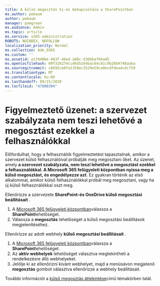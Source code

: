 ```yaml
---
title: A külső megosztás ki-és bekapcsolása a SharePointban
ms.author: pebaum
author: pebaum
manager: pamgreen
ms.audience: Admin
ms.topic: article
ms.service: o365-administration
ROBOTS: NOINDEX, NOFOLLOW
localization_priority: Normal
ms.collection: Adm_O365
ms.custom: ''
ms.assetid: e13940be-483f-46ed-a88c-d36bbaf04ad5
ms.openlocfilehash: 09f326274ccd6d5164bac64c81c9b2684748aaba
ms.sourcegitcommit: c6692ce0fa1358ec3529e59ca0ecdfdea4cdc759
ms.translationtype: MT
ms.contentlocale: hu-HU
ms.lasthandoff: 09/15/2020
ms.locfileid: "47800394"
---
```

# <a name="warning-message-your-organizations-policies-dont-allow-you-to-share-with-these-users"></a>Figyelmeztető üzenet: a szervezet szabályzata nem teszi lehetővé a megosztást ezekkel a felhasználókkal

Előfordulhat, hogy a felhasználók figyelmeztetést tapasztalnak, amikor a szervezet külső felhasználóival próbálják meg megosztani őket. Az üzenet, amely **a szervezet szabályzata, nem teszi lehetővé a megosztást ezekkel a felhasználókkal. A Microsoft 365 felügyeleti központban nyissa meg a külső megosztást, és engedélyezze azt**. Ez gyakran történik az első alkalommal, amikor külső felhasználókkal próbál meg megosztani, vagy ha új külső felhasználókkal oszt meg.

Ellenőrizze a szervezete **SharePoint-és OneDrive külső megosztási beállításait** .

1. A [Microsoft 365 felügyeleti központban](https://admin.microsoft.com/AdminPortal/Home#/homepage">https://admin.microsoft.com/)válassza a **SharePoint**lehetőséget.
3. Válassza a **megosztás** lehetőséget a külső megosztási beállítások megjelenítéséhez.

Ellenőrizze az adott webhely **külső megosztási beállításait** .

1. A [Microsoft 365 felügyeleti központban](https://admin.microsoft.com/AdminPortal/Home#/homepage">https://admin.microsoft.com/)válassza a **SharePoint**lehetőséget.
2. Az **aktív webhelyek** lehetőséget választva megtekintheti a rendelkezésre álló webhelyeket.
3. Jelölje ki az ellenőrizni kívánt webhelyet, majd a menüsávon megjelenő **megosztás** gombot választva ellenőrizze a webhely beállításait.

További információt a [külső megosztás áttekintése](https://docs.microsoft.com/sharepoint/external-sharing-overview)című témakörben talál.